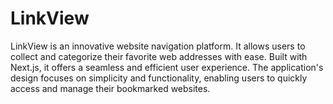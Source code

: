 # LinkView
LinkView is an innovative website navigation platform. It allows users to collect and categorize their favorite web addresses with ease. Built with Next.js, it offers a seamless and efficient user experience. The application's design focuses on simplicity and functionality, enabling users to quickly access and manage their bookmarked websites.
